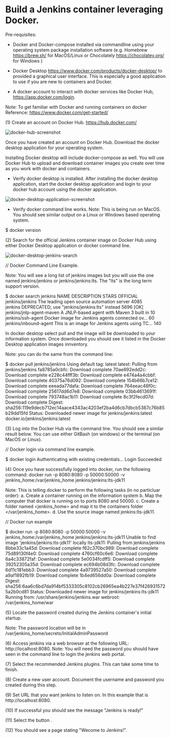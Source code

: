 # Build a Jenkins container leveraging Docker.

Pre-requisites:
- Docker and Docker-compose installed via commandline using your operating system package installation software (e.g. Homebrew https://brew.sh/ for MacOS/Linux or Chocolately https://chocolatey.org/ for Windows )

- Docker Desktop https://www.docker.com/products/docker-desktop/ to provided a graphical user interface. This is especially a good application to use if you are new to containers and Docker. 

- A docker account to interact with docker services like Docker Hub, https://app.docker.com/login.

Note: To get familiar with Docker and running containers on docker
Reference: https://www.docker.com/get-started/

(1) Create an account on Docker Hub.
https://hub.docker.com/

![docker-hub-screenshot](https://github.com/user-attachments/assets/bfdb0500-fa69-4f93-ab3d-41b23130a2e0)

Once you have created an account on Docker Hub. Download the docker desktop application for your operating system.

Installing Docker desktop will include docker-compose as well. You will use Docker Hub to upload and download container
images you create over time as you work with docker and containers.

- Verify docker desktop is installed. 
After installing the docker desktop application, start the docker desktop application and login to your docker hub account
using the docker application.

![docker-desktop-application-screenshot](https://github.com/user-attachments/assets/d418c07a-a4cc-4464-bc1c-80700ce1b78b)


- Verify docker command line works.
Note: This is being run on MacOS. You should see similar output on a Linux or Windows based operating system.

$ docker version




(2) Search for the official Jenkins container image on Docker Hub using either Docker Desktop application
or docker command line.

![docker-desktop-jenkins-search](https://github.com/user-attachments/assets/61d84d21-9404-4fbb-b778-07aa04a273d6)


// Docker Command Line Example.

Note: You will see a long list of jenkins images but you will use the one named jenkins/jenkins or 
jenkins/jenkins:lts. The "lts" is the long term support version.

$ docker search jenkins
NAME                               DESCRIPTION                                     STARS     OFFICIAL
jenkins/jenkins                    The leading open source automation server       4085      
jenkins                            DEPRECATED; use "jenkins/jenkins:lts" instead   5696      [OK]
jenkins/jnlp-agent-maven           A JNLP-based agent with Maven 3 built in        10        
jenkins/ssh-agent                  Docker image for Jenkins agents connected ov…   60        
jenkins/inbound-agent              This is an image for Jenkins agents using TC…   140 

In docker desktop select pull and the image will be downloaded to your information system. Once downloaded you should see it listed in the Docker Desktop application images innventory. 

Note: you can do the same from the command line:

$ docker pull jenkins/jenkins
Using default tag: latest
latest: Pulling from jenkins/jenkins
fa8785a0cbfc: Download complete 
70ae892edd2c: Download complete 
e228c44fff3b: Download complete 
e474a4a4cbbf: Download complete 
40375a76d092: Download complete 
154b66b7ce12: Download complete 
eeeada77dafa: Download complete 
764eeac48f0c: Download complete 
25617dd6d7e8: Download complete 
03bb4613691f: Download complete 
793748ac1b11: Download complete 
8c3f2fecd07d: Download complete 
Digest: sha256:119e9decb712ec14aace4343ac4203ef2ba4d6cb7dbcb5387c76b85b29dd15fd
Status: Downloaded newer image for jenkins/jenkins:latest
docker.io/jenkins/jenkins:latest

(3) Log into the Docker Hub via the command line. You should see a similar result below.
You can use either GitBash (on windows) or the terminal (on MacOS or Linux).

// Docker login via command line example.

$ docker login
Authenticating with existing credentials...
Login Succeeded

(4) Once you have successfully logged into docker, run the following command:
docker run -p 8080:8080 -p 50000:50000 -v jenkins_home:/var/jenkins_home jenkins/jenkins:lts-jdk11

Note: 
This is telling docker to perform the following tasks (in no particluar order):
a. Create a container running on the information system
b. Map the computer that docker is running on to ports 8080 and 50000.
c. Create a folder named <jenkins_home> and map it to the containers folder </var/jenkins_home>.
d. Use the source image named jenkins:lts-jdk11.

// Docker run example

$ docker run -p 8080:8080 -p 50000:50000 -v jenkins_home:/var/jenkins_home jenkins/jenkins:lts-jdk11
Unable to find image 'jenkins/jenkins:lts-jdk11' locally
lts-jdk11: Pulling from jenkins/jenkins
8bbe33c1a45d: Download complete 
f62c370bc989: Download complete 
75d89130f4e0: Download complete 
4760cf60c6e6: Download complete 
6a4c33872faf: Download complete 
5e0034fcdff5: Download complete 
39252305a35d: Download complete 
ec694b08d3fc: Download complete 
6d11c181ebb3: Download complete 
4a9739527a50: Download complete 
a9af1892fb19: Download complete 
1b4ed656dd0a: Download complete 
Digest: sha256:6aa6c6bd7da914bf5333305c8102cb26965ea4b227e37f4269315725a2b0cd81
Status: Downloaded newer image for jenkins/jenkins:lts-jdk11
Running from: /usr/share/jenkins/jenkins.war
webroot: /var/jenkins_home/war

(5) Locate the password created during the Jenkins container's initial startup.


Note: The password location will be in /var/jenkins_home/secrets/InitialAdminPassword

(6) Access jenkins via a web browser at the following URL: http://localhost:8080.
Note: You will need the password you should have seen in the command line to login
the jenkins web portal.

(7) Select the recommended Jenkins plugins. This can take some time to finish.

(8) Create a new user account. Document the username and password you created during this step.

(9) Set URL that you want jenkins to listen on. In this example that is http://localhost:8080.

(10) If successful you should see the message "Jenkins is ready!"

(11) Select the button <start using jenkins>.

(12) You should see a page stating "Wecome to Jenkins!".






